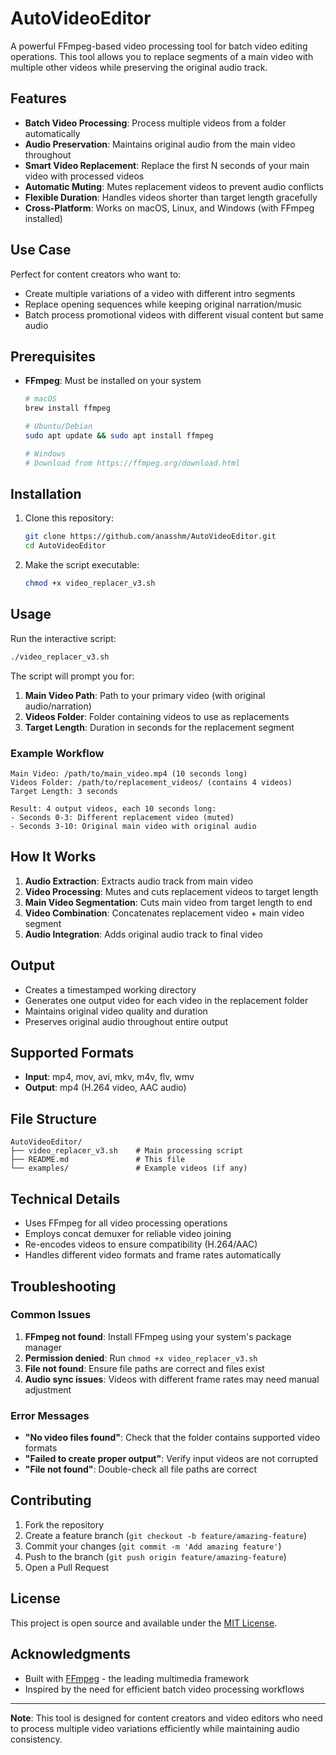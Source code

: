 # AutoVideoEditor

A powerful FFmpeg-based video processing tool for batch video editing operations. This tool allows you to replace segments of a main video with multiple other videos while preserving the original audio track.

## Features

- **Batch Video Processing**: Process multiple videos from a folder automatically
- **Audio Preservation**: Maintains original audio from the main video throughout
- **Smart Video Replacement**: Replace the first N seconds of your main video with processed videos
- **Automatic Muting**: Mutes replacement videos to prevent audio conflicts
- **Flexible Duration**: Handles videos shorter than target length gracefully
- **Cross-Platform**: Works on macOS, Linux, and Windows (with FFmpeg installed)

## Use Case

Perfect for content creators who want to:
- Create multiple variations of a video with different intro segments
- Replace opening sequences while keeping original narration/music
- Batch process promotional videos with different visual content but same audio

## Prerequisites

- **FFmpeg**: Must be installed on your system
  ```bash
  # macOS
  brew install ffmpeg
  
  # Ubuntu/Debian
  sudo apt update && sudo apt install ffmpeg
  
  # Windows
  # Download from https://ffmpeg.org/download.html
  ```

## Installation

1. Clone this repository:
   ```bash
   git clone https://github.com/anasshm/AutoVideoEditor.git
   cd AutoVideoEditor
   ```

2. Make the script executable:
   ```bash
   chmod +x video_replacer_v3.sh
   ```

## Usage

Run the interactive script:

```bash
./video_replacer_v3.sh
```

The script will prompt you for:

1. **Main Video Path**: Path to your primary video (with original audio/narration)
2. **Videos Folder**: Folder containing videos to use as replacements
3. **Target Length**: Duration in seconds for the replacement segment

### Example Workflow

```
Main Video: /path/to/main_video.mp4 (10 seconds long)
Videos Folder: /path/to/replacement_videos/ (contains 4 videos)
Target Length: 3 seconds

Result: 4 output videos, each 10 seconds long:
- Seconds 0-3: Different replacement video (muted)
- Seconds 3-10: Original main video with original audio
```

## How It Works

1. **Audio Extraction**: Extracts audio track from main video
2. **Video Processing**: Mutes and cuts replacement videos to target length
3. **Main Video Segmentation**: Cuts main video from target length to end
4. **Video Combination**: Concatenates replacement video + main video segment
5. **Audio Integration**: Adds original audio track to final video

## Output

- Creates a timestamped working directory
- Generates one output video for each video in the replacement folder
- Maintains original video quality and duration
- Preserves original audio throughout entire output

## Supported Formats

- **Input**: mp4, mov, avi, mkv, m4v, flv, wmv
- **Output**: mp4 (H.264 video, AAC audio)

## File Structure

```
AutoVideoEditor/
├── video_replacer_v3.sh    # Main processing script
├── README.md               # This file
└── examples/               # Example videos (if any)
```

## Technical Details

- Uses FFmpeg for all video processing operations
- Employs concat demuxer for reliable video joining
- Re-encodes videos to ensure compatibility (H.264/AAC)
- Handles different video formats and frame rates automatically

## Troubleshooting

### Common Issues

1. **FFmpeg not found**: Install FFmpeg using your system's package manager
2. **Permission denied**: Run `chmod +x video_replacer_v3.sh`
3. **File not found**: Ensure file paths are correct and files exist
4. **Audio sync issues**: Videos with different frame rates may need manual adjustment

### Error Messages

- **"No video files found"**: Check that the folder contains supported video formats
- **"Failed to create proper output"**: Verify input videos are not corrupted
- **"File not found"**: Double-check all file paths are correct

## Contributing

1. Fork the repository
2. Create a feature branch (`git checkout -b feature/amazing-feature`)
3. Commit your changes (`git commit -m 'Add amazing feature'`)
4. Push to the branch (`git push origin feature/amazing-feature`)
5. Open a Pull Request

## License

This project is open source and available under the [MIT License](LICENSE).

## Acknowledgments

- Built with [FFmpeg](https://ffmpeg.org/) - the leading multimedia framework
- Inspired by the need for efficient batch video processing workflows

---

**Note**: This tool is designed for content creators and video editors who need to process multiple video variations efficiently while maintaining audio consistency.
